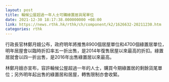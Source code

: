 ```yaml
---
layout: post
title: 輪候公屋超過一年人士可購綠置居貨尾單位
date: 2021-12-30 18:17:38.000000000 +08:00
link: https://news.rthk.hk/rthk/ch/component/k2/1626632-20211230.htm
categories: rthk
---
```


行政長官林鄭月娥公布，政府明年將推售8900個居屋單位和4700個綠置居單位，明年居屋會以臨時折扣率五一折出售，是2014年復售居屋以來最高的折扣。綠置居就會以四一折出售，是2016年出售綠置居以來最高。

林鄭月娥亦宣布，容許輪候公屋超過一年的人士，購買今期綠置居的剩餘貨尾單位；另外明年起出售的綠置居和居屋，轉售限制亦會收緊。
